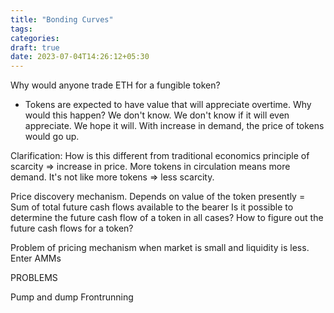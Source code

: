 ```yaml
---
title: "Bonding Curves"
tags:
categories: 
draft: true
date: 2023-07-04T14:26:12+05:30
---
```



Why would anyone trade ETH for a fungible token? 
- Tokens are expected to have value that will appreciate overtime. Why would this happen? We don't know. We don't know if it will even appreciate. We hope it will. With increase in demand, the price of tokens would go up. 

Clarification: How is this different from traditional economics principle of scarcity => increase in price. More tokens in circulation means more demand. It's not like more tokens => less scarcity.  


Price discovery mechanism. 
Depends on value of the token presently
= Sum of total future cash flows available to the bearer
Is it possible to determine the future cash flow of a token in all cases? How to figure out the future cash flows for a token? 

Problem of pricing mechanism when market is small and liquidity is less.
Enter AMMs



PROBLEMS

Pump and dump Frontrunning 


